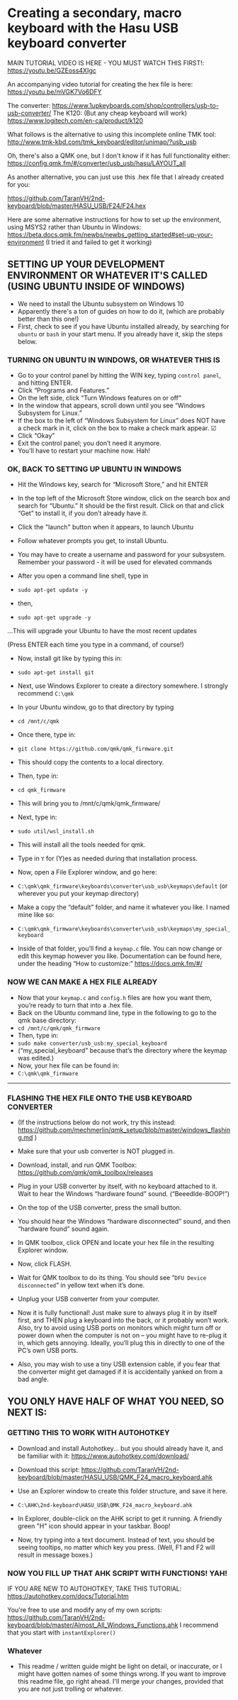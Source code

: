 # Creating a secondary, macro keyboard with the Hasu USB keyboard converter

MAIN TUTORIAL VIDEO IS HERE - YOU MUST WATCH THIS FIRST!: https://youtu.be/GZEoss4XIgc

An accompanying video tutorial for creating the hex file is here: https://youtu.be/mVGK7Vo6DFY

The converter: https://www.1upkeyboards.com/shop/controllers/usb-to-usb-converter/
The K120: (But any cheap keyboard will work) https://www.logitech.com/en-ca/product/k120

What follows is the alternative to using this incomplete online TMK tool: 
http://www.tmk-kbd.com/tmk_keyboard/editor/unimap/?usb_usb

Oh, there's also a QMK one, but I don't know if it has full functionality either:
https://config.qmk.fm/#/converter/usb_usb/hasu/LAYOUT_all

As another alternative, you can just use this .hex file that I already created for you:

https://github.com/TaranVH/2nd-keyboard/blob/master/HASU_USB/F24/F24.hex

Here are some alternative instructions for how to set up the environment, using MSYS2 rather than Ubuntu in Windows: https://beta.docs.qmk.fm/newbs/newbs_getting_started#set-up-your-environment (I tried it and failed to get it working)

 
## SETTING UP YOUR DEVELOPMENT ENVIRONMENT OR WHATEVER IT'S CALLED (USING UBUNTU INSIDE OF WINDOWS)

- We need to install the Ubuntu subsystem on Windows 10
- Apparently there's a ton of guides on how to do it, (which are probably better than this one!)
- First, check to see if you have Ubuntu installed already, by searching for ```ubuntu``` or ```bash``` in your start menu. If you already have it, skip the steps below.

### TURNING ON UBUNTU IN WINDOWS, OR WHATEVER THIS IS
- Go to your control panel by hitting the WIN key, typing ```control panel```, and hitting ENTER.
- Click “Programs and Features.”
- On the left side, click “Turn Windows features on or off”
- In the window that appears, scroll down until you see “Windows Subsystem for Linux.”
- If the box to the left of “Windows Subsystem for Linux” does NOT have a check mark in it, click on the box to make a check mark appear. ☑
- Click “Okay”
- Exit the control panel; you don’t need it anymore.
- You’ll have to restart your machine now. Hah!

### OK, BACK TO SETTING UP UBUNTU IN WINDOWS
- Hit the Windows key, search for “Microsoft Store,” and hit ENTER
- In the top left of the Microsoft Store window, click on the search box and search for “Ubuntu.” It should be the first result. Click on that and click “Get” to install it, if you don’t already have it.
- Click the "launch" button when it appears, to launch Ubuntu
- Follow whatever prompts you get, to install Ubuntu.
- You may have to create a username and password for your subsystem. Remember your password - it will be used for elevated commands

- After you open a command line shell, type in
- ```sudo apt-get update -y```
- then,
- ```sudo apt-get upgrade -y```

…This will upgrade your Ubuntu to have the most recent updates

(Press ENTER each time you type in a command, of course!)

- Now, install git like by typing this in:
- ```sudo apt-get install git```

- Next, use Windows Explorer to create a directory somewhere. I strongly recommend ```C:\qmk```
- In your Ubuntu window, go to that directory by typing
- ```cd /mnt/c/qmk```
- Once there, type in:
- ```git clone https://github.com/qmk/qmk_firmware.git```
- This should copy the contents to a local directory.
- Then, type in:
- ```cd qmk_firmware```
- This will bring you to /mnt/c/qmk/qmk_firmware/
- Next, type in:
- ```sudo util/wsl_install.sh```
- This will install all the tools needed for qmk.
- Type in ```Y``` for (Y)es as needed during that installation process.
- Now, open a File Explorer window, and go here:
- ```C:\qmk\qmk_firmware\keyboards\converter\usb_usb\keymaps\default``` (or wherever you put your keymap directory)
- Make a copy the “default” folder, and name it whatever you like. I named mine like so:
- ```C:\qmk\qmk_firmware\keyboards\converter\usb_usb\keymaps\my_special_keyboard```
- Inside of that folder, you’ll find a ```keymap.c``` file. You can now change or edit this keymap however you like. Documentation can be found here, under the heading “How to customize:” https://docs.qmk.fm/#/

### NOW WE CAN MAKE A HEX FILE ALREADY

- Now that your ```keymap.c``` and ```config.h``` files are how you want them, you’re ready to turn that into a .hex file.
- Back on the Ubuntu command line, type in the following to go to the qmk base directory:
- ```cd /mnt/c/qmk/qmk_firmware```
- Then, type in:
- ```sudo make converter/usb_usb:my_special_keyboard```
- (“my_special_keyboard” because that’s the directory where the keymap was edited.)
- Now, your hex file can be found in:
- ```C:\qmk\qmk_firmware```

-------------

### FLASHING THE HEX FILE ONTO THE USB KEYBOARD CONVERTER

- (If the instructions below do not work, try this instead: https://github.com/mechmerlin/qmk_setup/blob/master/windows_flashing.md )
- Make sure that your usb converter is NOT plugged in.
- Download, install, and run QMK Toolbox: https://github.com/qmk/qmk_toolbox/releases
- Plug in your USB converter by itself, with no keyboard attached to it. Wait to hear the Windows “hardware found” sound.  (“Beeedlde-BOOP!”)
- On the top of the USB converter, press the small button.
- You should hear the Windows “hardware disconnected” sound, and then “hardware found” sound again.
- In QMK toolbox, click OPEN and locate your hex file in the resulting Explorer window.
- Now, click FLASH.
- Wait for QMK toolbox to do its thing. You should see “```DFU Device disconnected```” in yellow text when it’s done.
- Unplug your USB converter from your computer.

- Now it is fully functional! Just make sure to always plug it in by itself first, and THEN plug a keyboard into the back, or it probably won’t work. Also, try to avoid using USB ports on monitors which might turn off or power down when the computer is not on – you might have to re-plug it in, which gets annoying. Ideally, you’ll plug this in directly to one of the PC’s own USB ports.

- Also, you may wish to use a tiny USB extension cable, if you fear that the converter might get damaged if it is accidentally yanked on from a bad angle.

## YOU ONLY HAVE HALF OF WHAT YOU NEED, SO NEXT IS:

### GETTING THIS TO WORK WITH AUTOHOTKEY

- Download and install Autohotkey... but you should already have it, and be familiar with it: https://www.autohotkey.com/download/
- Download this script:
https://github.com/TaranVH/2nd-keyboard/blob/master/HASU_USB/QMK_F24_macro_keyboard.ahk

- Use an Explorer window to create this folder structure, and save it here.

- ```C:\AHK\2nd-keyboard\HASU_USB\QMK_F24_macro_keyboard.ahk```

- In Explorer, double-click on the AHK script to get it running. A friendly green "H" icon should appear in your taskbar. Boop!

- Now, try typing into a text document. Instead of text, you should be seeing tooltips, no matter which key you press. (Well, F1 and F2 will result in message boxes.)

### NOW YOU FILL UP THAT AHK SCRIPT WITH FUNCTIONS! YAH!

IF YOU ARE NEW TO AUTOHOTKEY, TAKE THIS TUTORIAL:
https://autohotkey.com/docs/Tutorial.htm

You're free to use and modify any of my own scripts: https://github.com/TaranVH/2nd-keyboard/blob/master/Almost_All_Windows_Functions.ahk I recommend that you start with ```instantExplorer()```

### Whatever

- This readme / written guide might be light on detail, or inaccurate,  or I might have gotten names of some things wrong. If you want to improve this readme file, go right ahead. I'll merge your changes, provided that you are not just trolling or whatever.

